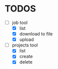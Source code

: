 # TODOS

- [ ] job tool
    - [x] list
    - [x] download to file
    - [x] upload
- [ ] projects tool
    - [x] list
    - [x] create
    - [x] delete
